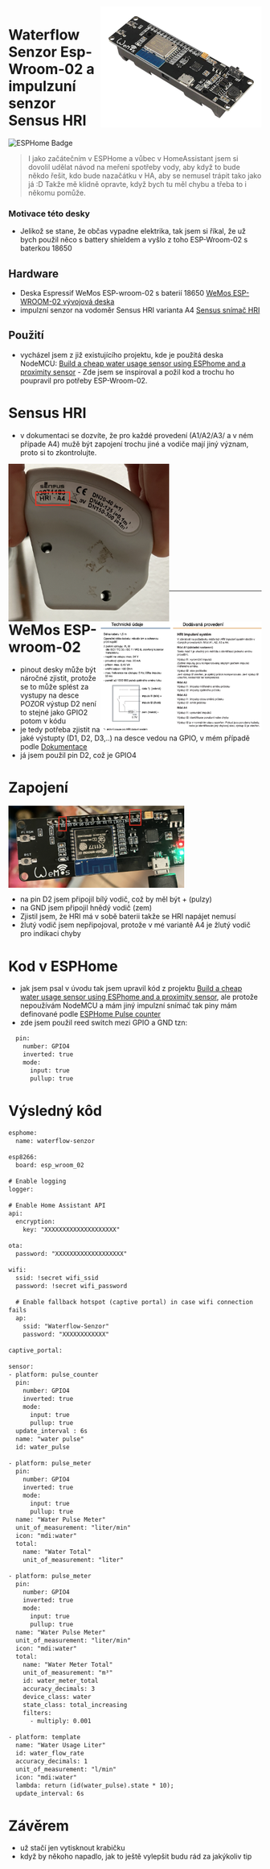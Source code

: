 <img src="img/esp-wroom-02.jpg" align="right" width="320" alt="esp-wroom-02"/>

# Waterflow Senzor Esp-Wroom-02 a impulzuní senzor Sensus HRI
![ESPHome Badge](https://img.shields.io/badge/ESPHome-000?logo=esphome&logoColor=fff&style=for-the-badge)

> I jako začátečním v ESPHome a vůbec v HomeAssistant jsem si dovolil udělat návod na meření spotřeby vody, aby když to bude někdo řešit, kdo bude nazačátku v HA, aby se nemusel trápit tako jako já :D Takže mě klidně opravte, když bych tu měl chybu a třeba to i někomu pomůže.

### Motivace této desky

- Jelikož se stane, že občas vypadne elektrika, tak jsem si říkal, že už bych použil něco s battery shieldem a vyšlo z toho ESP-Wroom-02 s baterkou 18650

## Hardware
 
- Deska Espressif WeMos ESP-wroom-02 s baterií 18650 [WeMos ESP-WROOM-02 vývojová deska](https://www.laskakit.cz/wemos-esp-wroom-02-vyvojova-deska/)
- impulzní senzor na vodoměr Sensus HRI varianta A4 [Sensus snímač HRI](https://www.kapka-vodomery.cz/download/vodomery/prislusenstvi/sensus-snimac-hri.pdf)

## Použití

- vycházel jsem z již existujícího projektu, kde je použitá deska NodeMCU: [Build a cheap water usage sensor using ESPhome and a proximity sensor](https://www.pieterbrinkman.com/2022/02/02/build-a-cheap-water-usage-sensor-using-esphome-home-assistant-and-a-proximity-sensor/?fbclid=IwAR31Jy8ggQwYve9YchUbq6ylLgxr2Dd_sI1BzMqI2mSxeaGAOkKCJtEPZPA) - Zde jsem se inspiroval a požil kod a trochu ho poupravil pro potřeby ESP-Wroom-02.

# Sensus HRI
- v dokumentaci se dozvíte, že pro každé provedení (A1/A2/A3/ a v ném případe A4) mužě být zapojení trochu jiné a vodiče mají jiný význam, proto si to zkontrolujte.

<img src="img/hri_A4.png" align="left" width="320" alt="hri_A4"/>
<img src="img/hri_technicke_udaje.png" align="right" width="320" alt="hri_technicke_udaje"/>

<br/><br/><br/><br/><br/><br/><br/><br/><br/><br/><br/><br/><br/><br/>

___

# WeMos ESP-wroom-02
- pinout desky může být náročné zjistit, protože se to může splést za vystupy na desce POZOR výstup D2 není to stejné jako GPIO2 potom v kódu
- je tedy potřeba zjistit na jaké výstupty (D1, D2, D3,..) na desce vedou na GPIO, v mém případě podle [Dokumentace](https://www.studiopieters.nl/esp8266-esp-wroom-02-with-18650-battery/?fbclid=IwAR3pYxmAYj-FDfEqrm_vUxPI422bKUUkJtDhnZe3pk4s2nu2D7qoiI4uFco)
- já jsem použil pin D2, což je GPIO4

# Zapojení

<img src="img/zapojeni.png" align="center" width="350" alt="zapojeni"/>
<br/>

- na pin D2 jsem připojil bílý vodič, což by měl být + (pulzy)
- na GND jsem připojil hnědý vodič (zem)
- Zjistil jsem, že HRI má v sobě baterii takže se HRI napájet nemusí
- žlutý vodič jsem nepřipojoval, protože v mé variantě A4 je žlutý vodič pro indikaci chyby

# Kod v ESPHome

- jak jsem psal v úvodu tak jsem upravil kód z projektu [Build a cheap water usage sensor using ESPhome and a proximity sensor](https://www.pieterbrinkman.com/2022/02/02/build-a-cheap-water-usage-sensor-using-esphome-home-assistant-and-a-proximity-sensor/?fbclid=IwAR31Jy8ggQwYve9YchUbq6ylLgxr2Dd_sI1BzMqI2mSxeaGAOkKCJtEPZPA), ale protože nepoužívám NodeMCU a mám jiný impulzní snímač tak piny mám definované podle [ESPHome Pulse counter](https://esphome.io/components/sensor/pulse_counter.html#wiring)
- zde jsem použil reed switch mezi GPIO a GND tzn:

```
  pin:
    number: GPIO4
    inverted: true
    mode:
      input: true
      pullup: true
```

# Výsledný kôd

```
esphome:
  name: waterflow-senzor

esp8266:
  board: esp_wroom_02

# Enable logging
logger:

# Enable Home Assistant API
api:
  encryption:
    key: "XXXXXXXXXXXXXXXXXXXX"

ota:
  password: "XXXXXXXXXXXXXXXXXXX"

wifi:
  ssid: !secret wifi_ssid
  password: !secret wifi_password

  # Enable fallback hotspot (captive portal) in case wifi connection fails
  ap:
    ssid: "Waterflow-Senzor"
    password: "XXXXXXXXXXXX"

captive_portal:

sensor:
- platform: pulse_counter
  pin:
    number: GPIO4
    inverted: true
    mode:
      input: true
      pullup: true
  update_interval : 6s
  name: "water pulse"
  id: water_pulse

- platform: pulse_meter
  pin:
    number: GPIO4
    inverted: true
    mode:
      input: true
      pullup: true
  name: "Water Pulse Meter"
  unit_of_measurement: "liter/min"
  icon: "mdi:water"
  total:
    name: "Water Total"
    unit_of_measurement: "liter"

- platform: pulse_meter
  pin:
    number: GPIO4
    inverted: true
    mode:
      input: true
      pullup: true
  name: "Water Pulse Meter"
  unit_of_measurement: "liter/min"
  icon: "mdi:water"
  total:
    name: "Water Meter Total"
    unit_of_measurement: "m³"
    id: water_meter_total
    accuracy_decimals: 3
    device_class: water
    state_class: total_increasing
    filters:
      - multiply: 0.001

- platform: template
  name: "Water Usage Liter"
  id: water_flow_rate
  accuracy_decimals: 1
  unit_of_measurement: "l/min"
  icon: "mdi:water"
  lambda: return (id(water_pulse).state * 10);
  update_interval: 6s

```

# Závěrem

- už stačí jen vytisknout krabičku
- když by někoho napadlo, jak to ještě vylepšit budu rád za jakýkoliv tip

